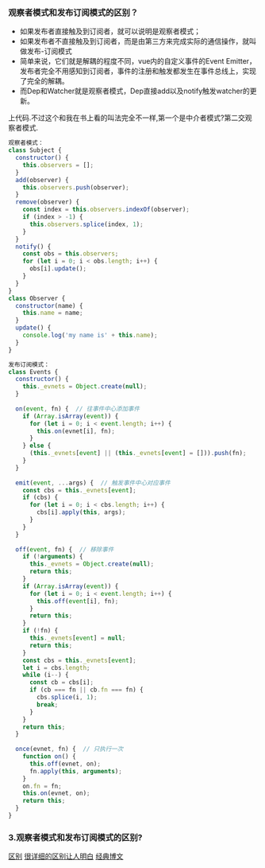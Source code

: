 ### 观察者模式和发布订阅模式的区别？

- 如果发布者直接触及到订阅者，就可以说明是观察者模式；
- 如果发布者不直接触及到订阅者，而是由第三方来完成实际的通信操作，就叫做发布-订阅模式
- 简单来说，它们就是解耦的程度不同，vue内的自定义事件的Event Emitter，发布者完全不用感知到订阅者，事件的注册和触发都发生在事件总线上，实现了完全的解耦。
- 而Dep和Watcher就是观察者模式，Dep直接add以及notify触发watcher的更新。
  
上代码.不过这个和我在书上看的叫法完全不一样,第一个是中介者模式?第二交观察者模式.
```js
观察者模式：
class Subject {
  constructor() {
    this.observers = [];
  }
  add(observer) {
    this.observers.push(observer);
  }
  remove(observer) {
    const index = this.observers.indexOf(observer);
    if (index > -1) {
      this.observers.splice(index, 1);
    }
  }
  notify() {
    const obs = this.observers;
    for (let i = 0; i < obs.length; i++) {
      obs[i].update();
    }
  }
}
class Observer {
  constructor(name) {
    this.name = name;
  }
  update() {
    console.log('my name is' + this.name);
  }
}

发布订阅模式：
class Events {
  constructor() {
    this._evnets = Object.create(null);
  }
  
  on(event, fn) {  // 往事件中心添加事件
    if (Array.isArray(event)) {
      for (let i = 0; i < event.length; i++) {
        this.on(evnet[i], fn);
      }
    } else {
      (this._evnets[event] || (this._evnets[event] = [])).push(fn);
    }
  }
  
  emit(event, ...args) {  // 触发事件中心对应事件
    const cbs = this._evnets[event];
    if (cbs) {
      for (let i = 0; i < cbs.length; i++) {
        cbs[i].apply(this, args);
      }
    }
  }
  
  off(event, fn) {  // 移除事件
    if (!arguments) {
      this._evnets = Object.create(null);
      return this;
    }
    if (Array.isArray(event)) {
      for (let i = 0; i < event.length; i++) {
        this.off(event[i], fn);
      }
      return this;
    }
    if (!fn) {
      this._evnets[event] = null;
      return this;
    }
    const cbs = this._evnets[event];
    let i = cbs.length;
    while (i--) {
      const cb = cbs[i];
      if (cb === fn || cb.fn === fn) {
        cbs.splice(i, 1);
        break;
      }
    }
    return this;
  }
  
  once(evnet, fn) {  // 只执行一次
    function on() {
      this.off(evnet, on);
      fn.apply(this, arguments);
    }
    on.fn = fn;
    this.on(evnet, on);
    return this;
  }
}

```

### 3.观察者模式和发布订阅模式的区别?
[区别](https://www.jianshu.com/p/594f018b68e7)
[很详细的区别让人明白](https://www.cnblogs.com/viaiu/p/9939301.html)
[经典博文](https://juejin.im/post/5bce9a35f265da0abd355715)  